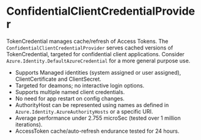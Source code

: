 # ConfidentialClientCredentialProvider

TokenCredential manages cache/refresh of Access Tokens. The `ConfidentialClientCredentialProvider` serves cached versions of TokenCredential, targeted for confidential client applications. Consider `Azure.Identity.DefaultAzureCredential` for a more general purpose use. 

* Supports Managed identities (system assigned or user assigned), ClientCertificate and ClientSecret.
* Targeted for deamons; no interactive login options.
* Supports multiple named client credentials.
* No need for app restart on config changes.
* AuthorityHost can be represented using names as defined in `Azure.Identity.AzureAuthorityHosts` or a specific URI.
* Average performance under 2.755 microSec (tested over 1 million iterations).
* AccessToken cache/auto-refresh endurance tested for 24 hours.


